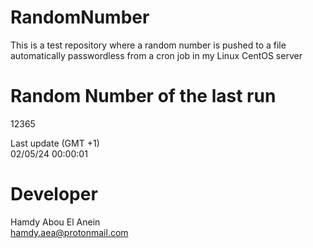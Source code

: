 # RandomNumber    
This is a test repository where a random number is pushed to a file automatically passwordless from a cron job in my Linux CentOS server    
# Random Number of the last run   
12365
      
Last update (GMT +1)    
02/05/24 00:00:01
# Developer    
Hamdy Abou El Anein   
hamdy.aea@protonmail.com
